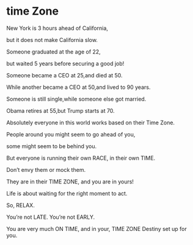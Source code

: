 # time Zone


New York is 3 hours ahead of California,

but it does not make California slow.

Someone graduated at the age of 22,

but waited 5 years before securing a good job!

Someone became a CEO at 25,and died at 50.

While another became a CEO at 50,and lived to 90 years.

Someone is still single,while someone else got married.

Obama retires at 55,but Trump starts at 70.

Absolutely everyone in this world works based on their Time Zone.

People around you might seem to go ahead of you,

some might seem to be behind you.

But everyone is running their own RACE, in their own TIME.

Don’t envy them or mock them.

They are in their TIME ZONE, and you are in yours!

Life is about waiting for the right moment to act.

So, RELAX.

You’re not LATE. You’re not EARLY.

You are very much ON TIME, and in your, TIME ZONE Destiny set up for you.

